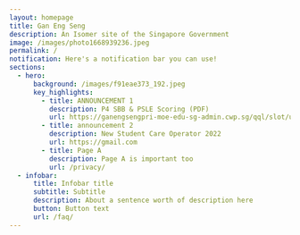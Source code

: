 ```yaml
---
layout: homepage
title: Gan Eng Seng
description: An Isomer site of the Singapore Government
image: /images/photo1668939236.jpeg
permalink: /
notification: Here's a notification bar you can use!
sections:
  - hero:
      background: /images/f91eae373_192.jpeg
      key_highlights:
        - title: ANNOUNCEMENT 1
          description: P4 SBB & PSLE Scoring (PDF)
          url: https://ganengsengpri-moe-edu-sg-admin.cwp.sg/qql/slot/u206/Quick%20Links/For%20Parents/P4%20SBB%20and%20PSLE%20scoring%20sharing.pdf
        - title: announcement 2
          description: New Student Care Operator 2022
          url: https://gmail.com
        - title: Page A
          description: Page A is important too
          url: /privacy/
  - infobar:
      title: Infobar title
      subtitle: Subtitle
      description: About a sentence worth of description here
      button: Button text
      url: /faq/
---
```

